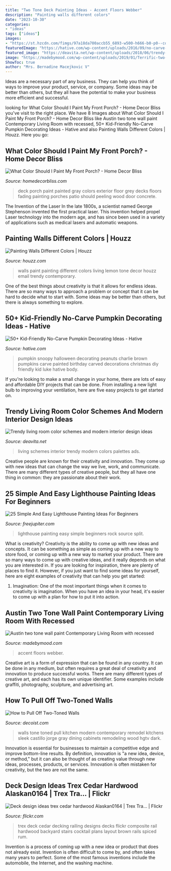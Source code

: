 ```yaml
---
title: "Two Tone Deck Painting Ideas - Accent Floors Webber"
description: "Painting walls different colors"
date: "2023-10-30"
categories:
- "ideas"
tags: ["ideas"]
images:
- "https://st.hzcdn.com/fimgs/97a18da700accb55_6893-w500-h666-b0-p0--contemporary-living-room.jpg"
featuredImage: "https://hative.com/wp-content/uploads/2016/09/no-carve-pumpkin-kids/45-no-carve-pumpkin-decorating.jpg"
featured_image: "https://deavita.net/wp-content/uploads/2018/06/trendy-living-room-colourd-design-ideas-schemes-palettes.jpg"
image: "https://madebymood.com/wp-content/uploads/2019/01/Terrific-two-tone-wall-paint-Contemporary-Living-Room-in-Austin-with-accent-and-ceiling-lighting.jpg"
ShowToc: true
author: "Mrs. Bernadine Macejkovic V"
---
```



Ideas are a necessary part of any business. They can help you think of ways to improve your product, service, or company. Some ideas may be better than others, but they all have the potential to make your business more efficient and successful.

	

		
looking for What Color Should I Paint My Front Porch? - Home Decor Bliss you've visit to the right place. We have 8 Images about What Color Should I Paint My Front Porch? - Home Decor Bliss like Austin two tone wall paint Contemporary Living Room with recessed, 50+ Kid-Friendly No-Carve Pumpkin Decorating Ideas - Hative and also Painting Walls Different Colors | Houzz. Here you go:
		
    
## What Color Should I Paint My Front Porch? - Home Decor Bliss

<img loading=lazy src="https://i.pinimg.com/originals/eb/90/7b/eb907ba306c97fbc2792beda15958b3d.jpg" onerror="this.onerror=null;this.src='https://tse4.mm.bing.net/th?id=OIP.K3ZeMkNy6lGKnj9_JGQVHwHaJ4&amp;pid=15.1';" alt="What Color Should I Paint My Front Porch? - Home Decor Bliss">

_Source: homedecorbliss.com_

>deck porch paint painted gray colors exterior floor grey decks floors fading painting porches patio should peeling wood door concrete. 

	

The Invention of the Laser
In the late 1800s, a scientist named George Stephenson invented the first practical laser. This invention helped propel Laser technology into the modern age, and has since been used in a variety of applications such as medical lasers and automatic weapons.

    
## Painting Walls Different Colors | Houzz

<img loading=lazy src="https://st.hzcdn.com/fimgs/97a18da700accb55_6893-w500-h666-b0-p0--contemporary-living-room.jpg" onerror="this.onerror=null;this.src='https://tse1.mm.bing.net/th?id=OIP.91wTIQ-gOMSDJMufpMM2CgHaJ3&amp;pid=15.1';" alt="Painting Walls Different Colors | Houzz">

_Source: houzz.com_

>walls paint painting different colors living lemon tone decor houzz email trendy contemporary. 

	

One of the best things about creativity is that it allows for endless ideas. There are so many ways to approach a problem or concept that it can be hard to decide what to start with. Some ideas may be better than others, but there is always something to explore.

    
## 50+ Kid-Friendly No-Carve Pumpkin Decorating Ideas - Hative

<img loading=lazy src="https://hative.com/wp-content/uploads/2016/09/no-carve-pumpkin-kids/45-no-carve-pumpkin-decorating.jpg" onerror="this.onerror=null;this.src='https://tse2.mm.bing.net/th?id=OIP.dV-hIVkfcZJ1HelWetfVTQHaJq&amp;pid=15.1';" alt="50+ Kid-Friendly No-Carve Pumpkin Decorating Ideas - Hative">

_Source: hative.com_

>pumpkin snoopy halloween decorating peanuts charlie brown pumpkins carve painted birthday carved decorations christmas diy friendly kid luke hative body. 

	

If you're looking to make a small change in your home, there are lots of easy and affordable DIY projects that can be done. From installing a new light bulb to improving your ventilation, here are five easy projects to get started on.

    
## Trendy Living Room Color Schemes And Modern Interior Design Ideas

<img loading=lazy src="https://deavita.net/wp-content/uploads/2018/06/trendy-living-room-colourd-design-ideas-schemes-palettes.jpg" onerror="this.onerror=null;this.src='https://tse1.mm.bing.net/th?id=OIP.HGzS1zmUAUUCthdlEXwttgHaHa&amp;pid=15.1';" alt="Trendy living room color schemes and modern interior design ideas">

_Source: deavita.net_

>living schemes interior trendy modern colors palettes ads. 

	

Creative people are known for their creativity and innovation. They come up with new ideas that can change the way we live, work, and communicate. There are many different types of creative people, but they all have one thing in common: they are passionate about their work.

    
## 25 Simple And Easy Lighthouse Painting Ideas For Beginners

<img loading=lazy src="http://www.freejupiter.com/wp-content/uploads/2018/04/Simple-And-Easy-Lighthouse-Painting-Ideas-9.jpg" onerror="this.onerror=null;this.src='https://tse2.mm.bing.net/th?id=OIP.V0uB0cHPC17xyFkzSKfEEAHaM1&amp;pid=15.1';" alt="25 Simple And Easy Lighthouse Painting Ideas For Beginners">

_Source: freejupiter.com_

>lighthouse painting easy simple beginners rock source split. 

	

What is creativity?
Creativity is the ability to come up with new ideas and concepts. It can be something as simple as coming up with a new way to store food, or coming up with a new way to market your product. There are so many ways to come up with creative ideas, and it really depends on what you are interested in. If you are looking for inspiration, there are plenty of places to find it. However, if you just want to find some ideas for yourself, here are eight examples of creativity that can help you get started: 
1) Imagination: One of the most important things when it comes to creativity is imagination. When you have an idea in your head, it's easier to come up with a plan for how to put it into action.

    
## Austin Two Tone Wall Paint Contemporary Living Room With Recessed

<img loading=lazy src="https://madebymood.com/wp-content/uploads/2019/01/Terrific-two-tone-wall-paint-Contemporary-Living-Room-in-Austin-with-accent-and-ceiling-lighting.jpg" onerror="this.onerror=null;this.src='https://tse2.mm.bing.net/th?id=OIP.dBPGcnCdC4_WFPg-Xk-RxwHaE8&amp;pid=15.1';" alt="Austin two tone wall paint Contemporary Living Room with recessed">

_Source: madebymood.com_

>accent floors webber. 

	

Creative art is a form of expression that can be found in any country. It can be done in any medium, but often requires a great deal of creativity and innovation to produce successful works. There are many different types of creative art, and each has its own unique identifier. Some examples include graffiti, photography, sculpture, and advertising art.

    
## How To Pull Off Two-Toned Walls

<img loading=lazy src="http://cdn.decoist.com/wp-content/uploads/2012/07/two-tone-wall-design-ideas.jpg" onerror="this.onerror=null;this.src='https://tse4.mm.bing.net/th?id=OIP.1_q3et9UV7nF7HXAL6TegQHaFc&amp;pid=15.1';" alt="How to Pull Off Two-Toned Walls">

_Source: decoist.com_

>walls tone toned pull kitchen modern contemporary remodel kitchens sleek castillo jorge gray dining cabinets remodeling wood hgtv dark. 

	

Innovation is essential for businesses to maintain a competitive edge and improve bottom-line results. By definition, innovation is "a new idea, device, or method," but it can also be thought of as creating value through new ideas, processes, products, or services. Innovation is often mistaken for creativity, but the two are not the same.

    
## Deck Design Ideas Trex Cedar Hardwood Alaskan0164 | Trex Tra… | Flickr

<img loading=lazy src="https://c1.staticflickr.com/5/4007/4683050554_a13fddcc94_z.jpg" onerror="this.onerror=null;this.src='https://tse3.mm.bing.net/th?id=OIP.iZgwxLhHhXDCE5SDDwrihwHaFj&amp;pid=15.1';" alt="Deck design ideas trex cedar hardwood Alaskan0164 | Trex Tra… | Flickr">

_Source: flickr.com_

>trex deck cedar decking railing designs decks flickr composite rail hardwood backyard stairs cocktail plans layout brown rails spiced rum. 

	

Invention is a process of coming up with a new idea or product that does not already exist. Invention is often difficult to come by, and often takes many years to perfect. Some of the most famous inventions include the automobile, the Internet, and the washing machine.


